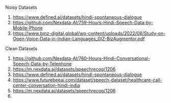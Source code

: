 Noisy Datasets
1) https://www.defined.ai/datasets/hindi-spontaneous-dialogue
2) https://github.com/Nexdata-AI/759-Hours-Hindi-Speech-Data-by-Mobile-Phone
3) https://www.bmz-digital.global/wp-content/uploads/2022/08/Study-on-Open-Voice-Data-in-Indian-Languages_GIZ-BizAugmentor.pdf 


Clean Datasets
1) https://github.com/Nexdata-AI/760-Hours-Hindi-Conversational-Speech-Data-by-Telephone
2) https://m.nexdata.ai/datasets/speechrecog/1206
3) https://www.defined.ai/datasets/hindi-spontaneous-dialogue
4) https://www.futurebeeai.com/dataset/speech-dataset/healthcare-call-center-conversation-hindi-india
5) https://m.nexdata.ai/datasets/speechrecog/1206
6) 